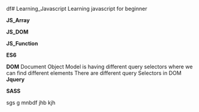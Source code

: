 df# Learning_Javascript
Learning javascript for beginner

**JS_Array**

**JS_DOM**

**JS_Function**

**ES6**

**DOM**
Document Object Model is having different query selectors
where we can find different elements
There are different query Selectors in DOM
**Jquery**

**SASS**

sgs
g
mnbdf
jhb
kjh 
